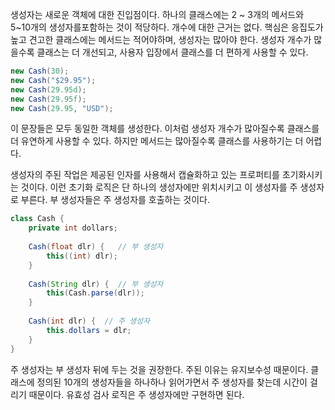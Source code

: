 생성자는 새로운 객체에 대한 진입점이다. 하나의 클래스에는 2 ~ 3개의 메서드와 5~10개의 생성자를포함하는 것이 적당하다. 개수에 대한 근거는 없다. 
핵심은 응집도가 높고 견고한 클래스에는 메서드는 적어야하며, 생성자는 많아야 한다.
생성자 개수가 많을수록 클래스는 더 개선되고, 사용자 입장에서 클래스를 더 편하게 사용할 수 있다.

``` java
new Cash(30);
new Cash("$29.95");
new Cash(29.95d);
new Cash(29.95f);
new Cash(29.95, "USD");
```
이 문장들은 모두 동일한 객체를 생성한다. 이처럼 생성자 개수가 많아질수록 클래스를 더 유연하게 사용할 수 있다.
하지만 메서드는 많아질수록 클래스를 사용하기는 더 어렵다.

생성자의 주된 작업은 제공된 인자를 사용해서 캡슐화하고 있는 프로퍼티를 초기화시키는 것이다.
이런 초기화 로직은 단 하나의 생성자에만 위치시키고 이 생성자를 주 생성자로 부른다.
부 생성자들은 주 생성자를 호출하는 것이다.

``` java
class Cash {
    private int dollars;
    
    Cash(float dlr) {   // 부 생성자
        this((int) dlr);
    }
    
    Cash(String dlr) {  // 부 생성자
        this(Cash.parse(dlr));
    }
    
    Cash(int dlr) {  // 주 생성자
        this.dollars = dlr;
    }
}
```

주 생성자는 부 생성자 뒤에 두는 것을 권장한다. 주된 이유는 유지보수성 때문이다. 
클래스에 정의된 10개의 생성자들을 하나하나 읽어가면서 주 생성자를 찾는데 시간이 걸리기 때문이다.
유효성 검사 로직은 주 생성자에만 구현하면 된다.


